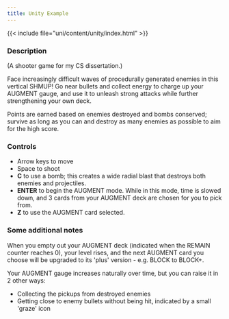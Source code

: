 ```yaml
---
title: Unity Example
---
```


{{< include file="uni/content/unity/index.html" >}}

### Description
(A shooter game for my CS dissertation.)

Face increasingly difficult waves of procedurally generated enemies in this vertical SHMUP! Go near bullets and collect energy to charge up your AUGMENT gauge, and use it to unleash strong attacks while further strengthening your own deck.

Points are earned based on enemies destroyed and bombs conserved; survive as long as you can and destroy as many enemies as possible to aim for the high score.

### Controls
- Arrow keys to move
- Space to shoot
- **C** to use a bomb; this creates a wide radial blast that destroys both enemies and projectiles.
- **ENTER** to begin the AUGMENT mode. While in this mode, time is slowed down, and 3 cards from your AUGMENT deck are chosen for you to pick from. 
- **Z** to use the AUGMENT card selected. 

### Some additional notes
When you empty out your AUGMENT deck (indicated when the REMAIN counter reaches 0), your level rises, and the next AUGMENT card you choose will be upgraded to its 'plus' version - e.g. BLOCK to BLOCK+. 

Your AUGMENT gauge increases naturally over time, but you can raise it in 2 other ways:
* Collecting the pickups from destroyed enemies
* Getting close to enemy bullets without being hit, indicated by a small 'graze' icon